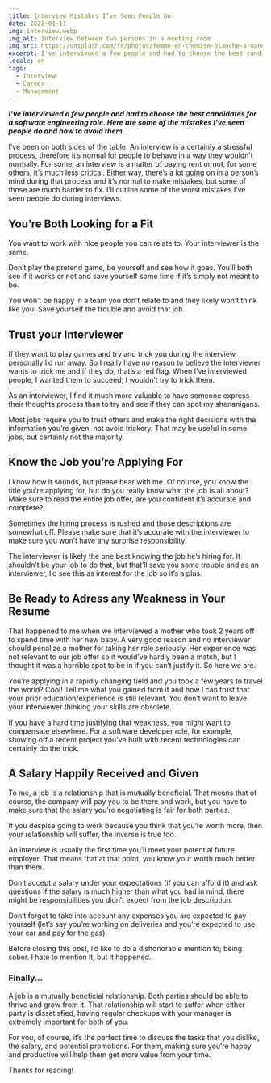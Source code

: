 ```yaml
---
title: Interview Mistakes I’ve Seen People Do
date: 2022-01-11
img: interview.webp
img_alt: Interview between two persons in a meeting room
img_src: https://unsplash.com/fr/photos/femme-en-chemise-blanche-a-manches-longues-assise-sur-un-canape-rouge-1A8yP_5msac
excerpt: I've interviewed a few people and had to choose the best candidates for a software engineering role. Here are some of the mistakes I've seen people do and how to avoid them.
locale: en
tags:
  - Interview
  - Career
  - Management
---
```


___I've interviewed a few people and had to choose the best candidates for a software engineering role. Here are some of the mistakes I've seen people do and how to avoid them.___

I’ve been on both sides of the table. An interview is a certainly a stressful process, therefore it’s normal for people to behave in a way they wouldn’t normally. For some, an interview is a matter of paying rent or not, for some others, it’s much less critical. Either way, there’s a lot going on in a person’s mind during that process and it’s normal to make mistakes, but some of those are much harder to fix. I’ll outline some of the worst mistakes I’ve seen people do during interviews.



## You’re Both Looking for a Fit

You want to work with nice people you can relate to. Your interviewer is the same.

Don’t play the pretend game, be yourself and see how it goes. You’ll both see if it works or not and save yourself some time if it’s simply not meant to be.

You won’t be happy in a team you don’t relate to and they likely won’t think like you. Save yourself the trouble and avoid that job.

## Trust your Interviewer

If they want to play games and try and trick you during the interview, personally I’d run away. So I really have no reason to believe the interviewer wants to trick me and if they do, that’s a red flag. When I’ve interviewed people, I wanted them to succeed, I wouldn’t try to trick them.

As an interviewer, I find it much more valuable to have someone express their thoughts process than to try and see if they can spot my shenanigans.

Most jobs require you to trust others and make the right decisions with the information you’re given, not avoid trickery. That may be useful in some jobs, but certainly not the majority.

## Know the Job you’re Applying For

I know how it sounds, but please bear with me. Of course, you know the title you’re applying for, but do you really know what the job is all about? Make sure to read the entire job offer, are you confident it’s accurate and complete?

Sometimes the hiring process is rushed and those descriptions are somewhat off. Please make sure that it’s accurate with the interviewer to make sure you won’t have any surprise responsibility.

The interviewer is likely the one best knowing the job he’s hiring for. It shouldn’t be your job to do that, but that’ll save you some trouble and as an interviewer, I’d see this as interest for the job so it’s a plus.

## Be Ready to Adress any Weakness in Your Resume

That happened to me when we interviewed a mother who took 2 years off to spend time with her new baby. A very good reason and no interviewer should penalize a mother for taking her role seriously. Her experience was not relevant to our job offer so it would’ve hardly been a match, but I thought it was a horrible spot to be in if you can’t justify it. So here we are.

You’re applying in a rapidly changing field and you took a few years to travel the world? Cool! Tell me what you gained from it and how I can trust that your prior education/experience is still relevant. You don’t want to leave your interviewer thinking your skills are obsolete.

If you have a hard time justifying that weakness, you might want to compensate elsewhere. For a software developer role, for example, showing off a recent project you’ve built with recent technologies can certainly do the trick.

## A Salary Happily Received and Given

To me, a job is a relationship that is mutually beneficial. That means that of course, the company will pay you to be there and work, but you have to make sure that the salary you’re negotiating is fair for both parties.

If you despise going to work because you think that you’re worth more, then your relationship will suffer, the inverse is true too.

An interview is usually the first time you’ll meet your potential future employer. That means that at that point, you know your worth much better than them.

Don’t accept a salary under your expectations (if you can afford it) and ask questions if the salary is much higher than what you had in mind, there might be responsibilities you didn’t expect from the job description.

Don’t forget to take into account any expenses you are expected to pay yourself (let’s say you’re working on deliveries and you’re expected to use your car and pay for the gas).

Before closing this post, I’d like to do a dishonorable mention to; being sober. I hate to mention it, but it happened.

### Finally…

A job is a mutually beneficial relationship. Both parties should be able to thrive and grow from it. That relationship will start to suffer when either party is dissatisfied, having regular checkups with your manager is extremely important for both of you.

For you, of course, it’s the perfect time to discuss the tasks that you dislike, the salary, and potential promotions. For them, making sure you’re happy and productive will help them get more value from your time.


Thanks for reading!